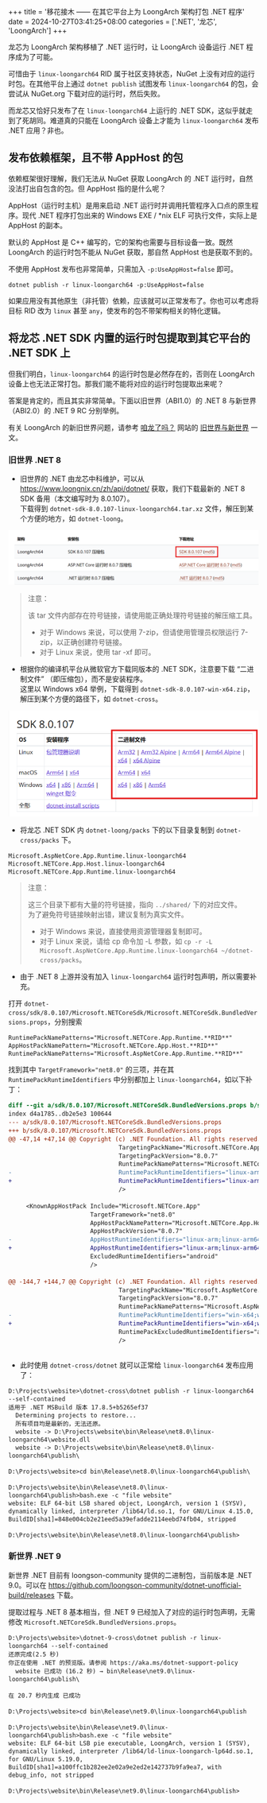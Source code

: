 +++
title = '移花接木 —— 在其它平台上为 LoongArch 架构打包 .NET 程序'
date = 2024-10-27T03:41:25+08:00
categories = ['.NET', '龙芯', 'LoongArch']
+++

龙芯为 LoongArch 架构移植了 .NET 运行时，让 LoongArch 设备运行 .NET 程序成为了可能。

可惜由于 `linux-loongarch64` RID 属于社区支持状态，NuGet 上没有对应的运行时包。在其他平台上通过 `dotnet publish` 试图发布 `linux-loongarch64` 的包，会尝试从 NuGet.org 下载对应的运行时，然后失败。

而龙芯又恰好只发布了在 `linux-loongarch64` 上运行的 .NET SDK，这似乎就走到了死胡同。难道真的只能在 LoongArch 设备上才能为 `linux-loongarch64` 发布 .NET 应用？非也。

## 发布依赖框架，且不带 AppHost 的包

依赖框架很好理解，我们无法从 NuGet 获取 LoongArch 的 .NET 运行时，自然没法打出自包含的包。但 AppHost 指的是什么呢？

AppHost（运行时主机）是用来启动 .NET 运行时并调用托管程序入口点的原生程序。现代 .NET 程序打包出来的 Windows EXE / *nix ELF 可执行文件，实际上是 AppHost 的副本。

默认的 AppHost 是 C++ 编写的，它的架构也需要与目标设备一致。既然 LoongArch 的运行时包不能从 NuGet 获取，那自然 AppHost 也是获取不到的。

不使用 AppHost 发布也非常简单，只需加入 `-p:UseAppHost=false` 即可。

```shell
dotnet publish -r linux-loongarch64 -p:UseAppHost=false
```

如果应用没有其他原生（非托管）依赖，应该就可以正常发布了。你也可以考虑将目标 RID 改为 `linux` 甚至 `any`，使发布的包不带架构相关的特化逻辑。

## 将龙芯 .NET SDK 内置的运行时包提取到其它平台的 .NET SDK 上

但我们明白，`linux-loongarch64` 的运行时包是必然存在的，否则在 LoongArch 设备上也无法正常打包。那我们能不能将对应的运行时包提取出来呢？

答案是肯定的，而且其实非常简单。下面以旧世界（ABI1.0）的 .NET 8 与新世界（ABI2.0）的 .NET 9 RC 分别举例。

有关 LoongArch 的新旧世界问题，请参考 [咱龙了吗？](https://areweloongyet.com/) 网站的 [旧世界与新世界](https://areweloongyet.com/docs/old-and-new-worlds) 一文。

### 旧世界 .NET 8

- 旧世界的 .NET 由龙芯中科维护，可以从 https://www.loongnix.cn/zh/api/dotnet/ 获取，我们下载最新的 .NET 8 SDK 备用（本文编写时为 8.0.107）。\
下载得到 `dotnet-sdk-8.0.107-linux-loongarch64.tar.xz` 文件，解压到某个方便的地方，如 `dotnet-loong`。

![下载龙芯 .NET SDK](image-1.png)

> 注意：
>
> 该 tar 文件内部存在符号链接，请使用能正确处理符号链接的解压缩工具。
> - 对于 Windows 来说，可以使用 7-zip，但请使用管理员权限运行 7-zip，以正确创建符号链接。
> - 对于 Linux 来说，使用 tar -xf 即可。

- 根据你的编译机平台从微软官方下载同版本的 .NET SDK，注意要下载 “二进制文件” （即压缩包），而不是安装程序。\
这里以 Windows x64 举例，下载得到 `dotnet-sdk-8.0.107-win-x64.zip`，解压到某个方便的路径下，如 `dotnet-cross`。

![下载官方 .NET SDK](image-2.png)

- 将龙芯 .NET SDK 内 `dotnet-loong/packs` 下的以下目录复制到 `dotnet-cross/packs` 下。

```
Microsoft.AspNetCore.App.Runtime.linux-loongarch64
Microsoft.NETCore.App.Host.linux-loongarch64
Microsoft.NETCore.App.Runtime.linux-loongarch64
```

> 注意：
>
> 这三个目录下都有大量的符号链接，指向 `../shared/` 下的对应文件。\
> 为了避免符号链接映射出错，建议复制为真实文件。
> - 对于 Windows 来说，直接使用资源管理器复制即可。 
> - 对于 Linux 来说，请给 cp 命令加 -L 参数，如 `cp -r -L Microsoft.AspNetCore.App.Runtime.linux-loongarch64 ~/dotnet-cross/packs`。

- 由于 .NET 8 上游并没有加入 `linux-loongarch64` 运行时包声明，所以需要补充。

打开 `dotnet-cross/sdk/8.0.107/Microsoft.NETCoreSdk/Microsoft.NETCoreSdk.BundledVersions.props`，分别搜索

```
RuntimePackNamePatterns="Microsoft.NETCore.App.Runtime.**RID**"
AppHostPackNamePattern="Microsoft.NETCore.App.Host.**RID**"
RuntimePackNamePatterns="Microsoft.AspNetCore.App.Runtime.**RID**"
```

找到其中 `TargetFramework="net8.0"` 的三项，并在其 `RuntimePackRuntimeIdentifiers` 中分别都加上 `linux-loongarch64`，如以下补丁：

```patch
diff --git a/sdk/8.0.107/Microsoft.NETCoreSdk.BundledVersions.props b/sdk/8.0.107/Microsoft.NETCoreSdk.BundledVersions.props
index d4a1785..db2e5e3 100644
--- a/sdk/8.0.107/Microsoft.NETCoreSdk.BundledVersions.props
+++ b/sdk/8.0.107/Microsoft.NETCoreSdk.BundledVersions.props
@@ -47,14 +47,14 @@ Copyright (c) .NET Foundation. All rights reserved.
                               TargetingPackName="Microsoft.NETCore.App.Ref"
                               TargetingPackVersion="8.0.7"
                               RuntimePackNamePatterns="Microsoft.NETCore.App.Runtime.**RID**"
-                              RuntimePackRuntimeIdentifiers="linux-arm;linux-arm64;linux-musl-arm64;linux-musl-x64;linux-x64;osx-x64;rhel.6-x64;tizen.4.0.0-armel;tizen.5.0.0-armel;win-arm64;win-x64;win-x86;linux-musl-arm;osx-arm64;linux-s390x;linux-bionic-arm;linux-bionic-arm64;linux-bionic-x64;linux-bionic-x86;linux-ppc64le"
+                              RuntimePackRuntimeIdentifiers="linux-arm;linux-arm64;linux-musl-arm64;linux-musl-x64;linux-x64;osx-x64;rhel.6-x64;tizen.4.0.0-armel;tizen.5.0.0-armel;win-arm64;win-x64;win-x86;linux-musl-arm;osx-arm64;linux-s390x;linux-bionic-arm;linux-bionic-arm64;linux-bionic-x64;linux-bionic-x86;linux-ppc64le;linux-loongarch64"
                               />
 
     <KnownAppHostPack Include="Microsoft.NETCore.App"
                       TargetFramework="net8.0"
                       AppHostPackNamePattern="Microsoft.NETCore.App.Host.**RID**"
                       AppHostPackVersion="8.0.7"
-                      AppHostRuntimeIdentifiers="linux-arm;linux-arm64;linux-musl-arm64;linux-musl-x64;linux-x64;osx-x64;rhel.6-x64;tizen.4.0.0-armel;tizen.5.0.0-armel;win-arm64;win-x64;win-x86;linux-musl-arm;osx-arm64;linux-s390x;linux-bionic-arm;linux-bionic-arm64;linux-bionic-x64;linux-bionic-x86;linux-ppc64le"
+                      AppHostRuntimeIdentifiers="linux-arm;linux-arm64;linux-musl-arm64;linux-musl-x64;linux-x64;osx-x64;rhel.6-x64;tizen.4.0.0-armel;tizen.5.0.0-armel;win-arm64;win-x64;win-x86;linux-musl-arm;osx-arm64;linux-s390x;linux-bionic-arm;linux-bionic-arm64;linux-bionic-x64;linux-bionic-x86;linux-ppc64le;linux-loongarch64"
                       ExcludedRuntimeIdentifiers="android"
                       />
 
@@ -144,7 +144,7 @@ Copyright (c) .NET Foundation. All rights reserved.
                               TargetingPackName="Microsoft.AspNetCore.App.Ref"
                               TargetingPackVersion="8.0.7"
                               RuntimePackNamePatterns="Microsoft.AspNetCore.App.Runtime.**RID**"
-                              RuntimePackRuntimeIdentifiers="win-x64;win-x86;win-arm;osx-x64;linux-musl-x64;linux-musl-arm64;linux-x64;linux-arm;linux-arm64;linux-musl-arm;win-arm64;osx-arm64;linux-s390x;linux-ppc64le"
+                              RuntimePackRuntimeIdentifiers="win-x64;win-x86;win-arm;osx-x64;linux-musl-x64;linux-musl-arm64;linux-x64;linux-arm;linux-arm64;linux-musl-arm;win-arm64;osx-arm64;linux-s390x;linux-ppc64le;linux-loongarch64"
                               RuntimePackExcludedRuntimeIdentifiers="android;linux-bionic"
                               />
 

```

- 此时使用 `dotnet-cross/dotnet` 就可以正常给 `linux-loongarch64` 发布应用了：

```
D:\Projects\website>\dotnet-cross\dotnet publish -r linux-loongarch64 --self-contained
适用于 .NET MSBuild 版本 17.8.5+b5265ef37
  Determining projects to restore...
  所有项目均是最新的，无法还原。
  website -> D:\Projects\website\bin\Release\net8.0\linux-loongarch64\website.dll
  website -> D:\Projects\website\bin\Release\net8.0\linux-loongarch64\publish\

D:\Projects\website>cd bin\Release\net8.0\linux-loongarch64\publish\

D:\Projects\website\bin\Release\net8.0\linux-loongarch64\publish>bash.exe -c "file website"
website: ELF 64-bit LSB shared object, LoongArch, version 1 (SYSV), dynamically linked, interpreter /lib64/ld.so.1, for GNU/Linux 4.15.0, BuildID[sha1]=848e004cb2e21eed5a39efadde2114eebd74fb04, stripped

D:\Projects\website\bin\Release\net8.0\linux-loongarch64\publish>
```

### 新世界 .NET 9

新世界 .NET 目前有 loongson-community 提供的二进制包，当前版本是 .NET 9.0。可以在 https://github.com/loongson-community/dotnet-unofficial-build/releases 下载。

提取过程与 .NET 8 基本相当，但 .NET 9 已经加入了对应的运行时包声明，无需修改 `Microsoft.NETCoreSdk.BundledVersions.props`。

```
D:\Projects\website>\dotnet-9-cross\dotnet publish -r linux-loongarch64 --self-contained
还原完成(2.5 秒)
你正在使用 .NET 的预览版。请参阅 https://aka.ms/dotnet-support-policy
  website 已成功 (16.2 秒) → bin\Release\net9.0\linux-loongarch64\publish\

在 20.7 秒内生成 已成功

D:\Projects\website>cd bin\Release\net9.0\linux-loongarch64\publish

D:\Projects\website\bin\Release\net9.0\linux-loongarch64\publish>bash.exe -c "file website"
website: ELF 64-bit LSB pie executable, LoongArch, version 1 (SYSV), dynamically linked, interpreter /lib64/ld-linux-loongarch-lp64d.so.1, for GNU/Linux 5.19.0, BuildID[sha1]=a100ffc1b282ee2e02a9e2ed2e142737b9fa9ea7, with debug_info, not stripped

D:\Projects\website\bin\Release\net9.0\linux-loongarch64\publish>
```
